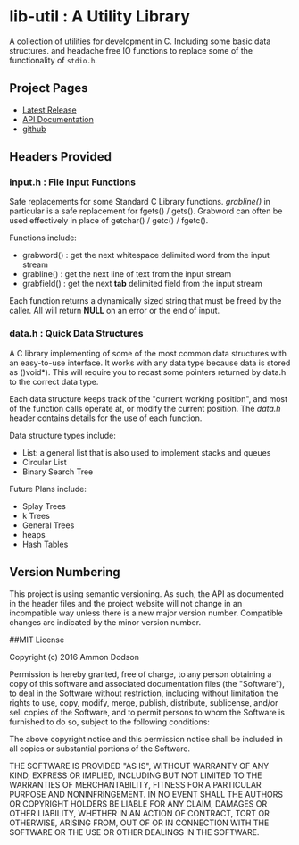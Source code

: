 # lib-util : A Utility Library

A collection of utilities for development in C. Including some basic data structures. and headache free IO functions to replace some of the functionality of `stdio.h`.

## Project Pages
*	[Latest Release](https://github.com/ammon0/lib-util/releases/latest)
*	[API Documentation](https://ammon0.github.io/lib-util/)
*	[github](https://github.com/ammon0/lib-util)

## Headers Provided

### input.h : File Input Functions
Safe replacements for some Standard C Library functions. *grabline()* in particular is a safe replacement for fgets() / gets(). Grabword can often be used effectively in place of getchar() / getc() / fgetc().

Functions include:
* grabword() : get the next whitespace delimited word from the input stream
* grabline() : get the next line of text from the input stream
* grabfield() : get the next __tab__ delimited field from the input stream

Each function returns a dynamically sized string that must be freed by the caller. All will return __NULL__ on an error or the end of input.

### data.h : Quick Data Structures
A C library implementing of some of the most common data structures with an easy-to-use interface. It works with any data type because data is stored as ()void*). This will require you to recast some pointers returned by data.h to the correct data type.

Each data structure keeps track of the "current working position", and most of the function calls operate at, or modify the current position. The _data.h_ header contains details for the use of each function.

Data structure types include:
*	List: a general list that is also used to implement stacks and queues
*	Circular List
*	Binary Search Tree

Future Plans include:
*	Splay Trees
*	k Trees
*	General Trees
*	heaps
*	Hash Tables

## Version Numbering
This project is using semantic versioning. As such, the API as documented in the header files and the project website will not change in an incompatible way unless there is a new major version number. Compatible changes are indicated by the minor version number.

##MIT License

Copyright (c) 2016 Ammon Dodson

Permission is hereby granted, free of charge, to any person obtaining a copy
of this software and associated documentation files (the "Software"), to deal
in the Software without restriction, including without limitation the rights
to use, copy, modify, merge, publish, distribute, sublicense, and/or sell
copies of the Software, and to permit persons to whom the Software is
furnished to do so, subject to the following conditions:

The above copyright notice and this permission notice shall be included in all
copies or substantial portions of the Software.

THE SOFTWARE IS PROVIDED "AS IS", WITHOUT WARRANTY OF ANY KIND, EXPRESS OR
IMPLIED, INCLUDING BUT NOT LIMITED TO THE WARRANTIES OF MERCHANTABILITY,
FITNESS FOR A PARTICULAR PURPOSE AND NONINFRINGEMENT. IN NO EVENT SHALL THE
AUTHORS OR COPYRIGHT HOLDERS BE LIABLE FOR ANY CLAIM, DAMAGES OR OTHER
LIABILITY, WHETHER IN AN ACTION OF CONTRACT, TORT OR OTHERWISE, ARISING FROM,
OUT OF OR IN CONNECTION WITH THE SOFTWARE OR THE USE OR OTHER DEALINGS IN THE
SOFTWARE.
